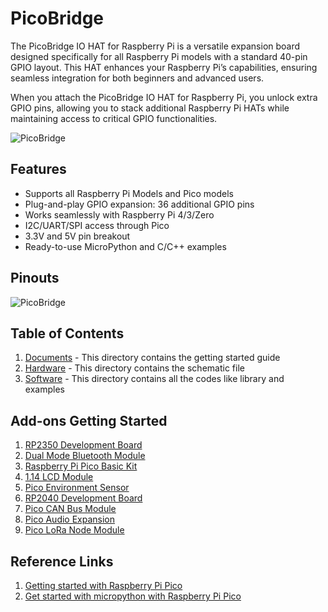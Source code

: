 # PicoBridge
The PicoBridge IO HAT for Raspberry Pi is a versatile expansion board designed specifically for all Raspberry Pi models with a standard 40-pin GPIO layout. This HAT enhances your Raspberry Pi’s capabilities, ensuring seamless integration for both beginners and advanced users.

When you attach the PicoBridge IO HAT for Raspberry Pi, you unlock extra GPIO pins, allowing you to stack additional Raspberry Pi HATs while maintaining access to critical GPIO functionalities.

![PicoBridge](https://i.kickstarter.com/assets/047/670/318/c464fbb16af182c567a853d330eaa79b_original.gif?fit=scale-down&origin=ugc&q=92&v=1735311096&width=680&sig=olW%2BYEkkT3XGZXfkJC1RrLyfywQN20ak%2FLSO00aLqzw%3D)

## Features
- Supports all Raspberry Pi Models and Pico models
- Plug-and-play GPIO expansion: 36 additional GPIO pins
- Works seamlessly with Raspberry Pi 4/3/Zero
- I2C/UART/SPI access through Pico
- 3.3V and 5V pin breakout
- Ready-to-use MicroPython and C/C++ examples

## Pinouts
![PicoBridge](https://i.kickstarter.com/assets/047/695/452/5f77c32a31586c44cb9124fe3570bce1_original.jpg?fit=scale-down&origin=ugc&q=92&v=1735637054&width=680&sig=BKJVV8NlnJU7AFjRV4QQQWdmbDFJ2Jc3RURfbacOdzg%3D)

## Table of Contents
1. [Documents](Documents/) - This directory contains the getting started guide
2. [Hardware](Hardware/) - This directory contains the schematic file
3. [Software](Software/) - This directory contains all the codes like library and examples

## Add-ons Getting Started
1. [RP2350 Development Board](https://www.waveshare.com/wiki/RP2350-Plus)
2. [Dual Mode Bluetooth Module](https://www.waveshare.com/wiki/Pico-BLE)
3. [Raspberry Pi Pico Basic Kit](https://www.waveshare.com/wiki/Raspberry_Pi_Pico)
4. [1.14 LCD Module](https://www.waveshare.com/wiki/Pico-LCD-1.14)
5. [Pico Environment Sensor](https://www.waveshare.com/wiki/Pico-Environment-Sensor)
6. [RP2040 Development Board](http://www.waveshare.com/wiki/RP2040-Plus)
7. [Pico CAN Bus Module](https://www.waveshare.com/wiki/Pico-CAN-B)
8. [Pico Audio Expansion](https://www.waveshare.com/wiki/Pico-Audio)
9. [Pico LoRa Node Module](https://www.waveshare.com/wiki/Pico-LoRa-SX1262)

## Reference Links
1. [Getting started with Raspberry Pi Pico](https://files.waveshare.com/wiki/common/Getting-started-with-pico-2.pdf)
2. [Get started with micropython with Raspberry Pi Pico](https://magazine.raspberrypi.com/books/micropython-pico)

